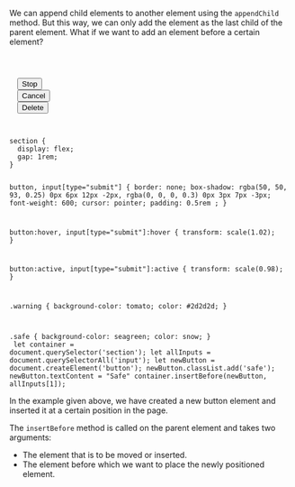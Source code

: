 We can append child elements to another
element using the `appendChild` method. But
this way, we can only add the element as the
last child of the parent element. What if we
want to add an element before a certain element?

<codeblock language="javascript" type="lesson">
<code>
<panel language="html">
<section>
  <input type = "submit" class="warning" value = "Stop">
  <input type = "submit" class="warning" value = "Cancel">
  <input type = "submit" class="warning" value = "Delete">
</section>
</panel>
<panel language="css">
section {
  display: flex;
  gap: 1rem;
}

button,
input[type="submit"] {
  border: none;
  box-shadow: rgba(50, 50, 93, 0.25) 0px 6px 12px -2px, rgba(0, 0, 0, 0.3) 0px 3px 7px -3px;
  font-weight: 600;
  cursor: pointer;
  padding: 0.5rem ;
}

button:hover, input[type="submit"]:hover {
  transform: scale(1.02);
}

button:active, input[type="submit"]:active {
  transform: scale(0.98);
}

.warning {
  background-color: tomato;
  color: #2d2d2d;
}

.safe {
  background-color: seagreen;
  color: snow;
}
</panel>
<panel language="javascript">
let container = document.querySelector('section');
let allInputs = document.querySelectorAll('input');
let newButton = document.createElement('button');
newButton.classList.add('safe');
newButton.textContent = "Safe"
container.insertBefore(newButton, allInputs[1]);
</panel>
</code>
</codeblock>

In the example given above, we have created a
new button element and inserted it at a
certain position in the page.

The `insertBefore` method is called on
the parent element and takes two arguments:

- The element that is to be moved or inserted.
- The element before which we want to place the newly positioned element.
